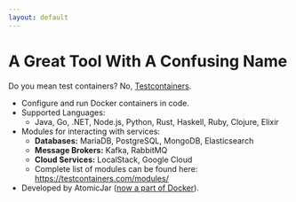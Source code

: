 ```yaml
---
layout: default
---
```


# A Great Tool With A Confusing Name

Do you mean test containers? No, [Testcontainers](https://testcontainers.com/).

- Configure and run Docker containers in code.
- Supported Languages:
  - <span v-mark.underline="1">Java</span>,
    <span v-mark.circle.orange="2"><span v-mark.underline="1">Go</span></span>,
    <span v-mark.underline="1">.NET</span>,
    Node.js,
    <span v-mark.underline="1">Python</span>,
    Rust, Haskell, Ruby, Clojure, Elixir
- Modules for interacting with services:
  - **Databases:** MariaDB,
    <span v-mark.circle.orange="2"><span v-mark.underline="1">PostgreSQL</span></span>,
    MongoDB, Elasticsearch
  - **Message Brokers:** Kafka, RabbitMQ
  - **Cloud Services:** LocalStack, Google Cloud
  - Complete list of modules can be found here: https://testcontainers.com/modules/
- Developed by AtomicJar ([now a part of Docker](https://www.atomicjar.com/2023/12/atomicjar-is-now-part-of-docker/)).
